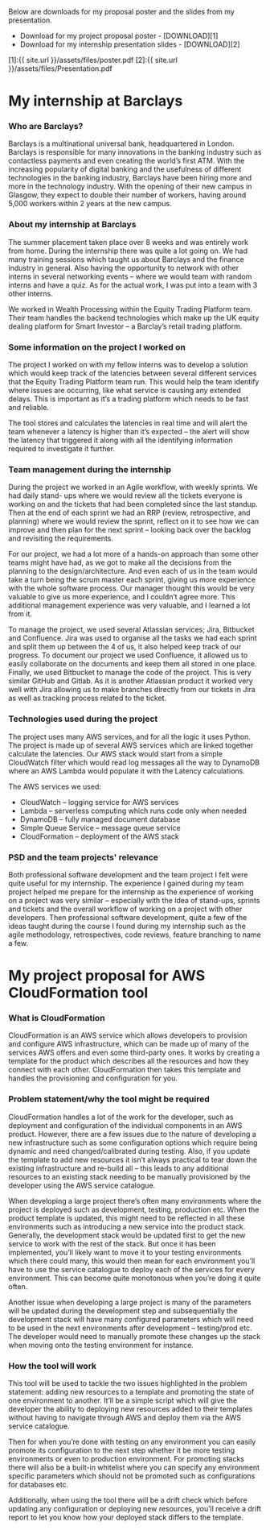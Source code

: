 Below are downloads for my proposal poster and the slides from my presentation.
* Download for my project proposal poster - [DOWNLOAD][1]
* Download for my internship presentation slides - [DOWNLOAD][2]

[1]:{{ site.url }}/assets/files/poster.pdf
[2]:{{ site.url }}/assets/files/Presentation.pdf

# My internship at Barclays

### Who are Barclays?
Barclays is a multinational universal bank, headquartered in London. Barclays is responsible for many innovations in the banking industry such as contactless payments and even creating the world’s first ATM. With the increasing popularity of digital banking and the usefulness of different technologies in the banking industry, Barclays have been hiring more and more in the technology industry. With the opening of their new campus in Glasgow, they expect to double their number of workers, having around 5,000 workers within 2 years at the new campus.

### About my internship at Barclays
The summer placement taken place over 8 weeks and was entirely work from home. During the internship there was quite a lot going on. We had many training sessions which taught us about Barclays and the finance industry in general. Also having the opportunity to network with other interns in several networking events – where we would team with random interns and have a quiz. As for the actual work, I was put into a team with 3 other interns.

We worked in Wealth Processing within the Equity Trading Platform team. Their team handles the backend technologies which make up the UK equity dealing platform for Smart Investor – a Barclay’s retail trading platform.

### Some information on the project I worked on
The project I worked on with my fellow interns was to develop a solution which would keep track of the latencies between several different services that the Equity Trading Platform team run. This would help the team identify where issues are occurring, like what service is causing any extended delays. This is important as it’s a trading platform which needs to be fast and reliable.

The tool stores and calculates the latencies in real time and will alert the team whenever a latency is higher than it’s expected – the alert will show the latency that triggered it along with all the identifying information required to investigate it further.

### Team management during the internship
During the project we worked in an Agile workflow, with weekly sprints. We had daily stand- ups where we would review all the tickets everyone is working on and the tickets that had been completed since the last standup. Then at the end of each sprint we had an RRP (review, retrospective, and planning) where we would review the sprint, reflect on it to see how we can improve and then plan for the next sprint – looking back over the backlog and revisiting the requirements.

For our project, we had a lot more of a hands-on approach than some other teams might have had, as we got to make all the decisions from the planning to the design/architecture. And even each of us in the team would take a turn being the scrum master each sprint, giving us more experience with the whole software process. Our manager thought this would be very valuable to give us more experience, and I couldn’t agree more. This additional management experience was very valuable, and I learned a lot from it.

To manage the project, we used several Atlassian services; Jira, Bitbucket and Confluence. Jira was used to organise all the tasks we had each sprint and split them up between the 4 of us, it also helped keep track of our progress. To document our project we used Confluence, it allowed us to easily collaborate on the documents and keep them all stored in one place. Finally, we used Bitbucket to manage the code of the project. This is very similar GitHub and Gitlab. As it is another Atlassian product it worked very well with Jira allowing us to make branches directly from our tickets in Jira as well as tracking process related to the ticket.

### Technologies used during the project
The project uses many AWS services, and for all the logic it uses Python. The project is made up of several AWS services which are linked together calculate the latencies. Our AWS stack would start from a simple CloudWatch filter which would read log messages all the way to DynamoDB where an AWS Lambda would populate it with the Latency calculations.

The AWS services we used:
* CloudWatch – logging service for AWS services
* Lambda – serverless computing which runs code only when needed
* DynamoDB – fully managed document database
* Simple Queue Service – message queue service
* CloudFormation – deployment of the AWS stack

### PSD and the team projects' relevance
Both professional software development and the team project I felt were quite useful for my internship. The experience I gained during my team project helped me prepare for the internship as the experience of working on a project was very similar – especially with the idea of stand-ups, sprints and tickets and the overall workflow of working on a project with other developers. Then professional software development, quite a few of the ideas taught during the course I found during my internship such as the agile methodology, retrospectives, code reviews, feature branching to name a few.

# My project proposal for AWS CloudFormation tool

### What is CloudFormation
CloudFormation is an AWS service which allows developers to provision and configure AWS infrastructure, which can be made up of many of the services AWS offers and even some third-party ones. It works by creating a template for the product which describes all the resources and how they connect with each other. CloudFormation then takes this template and handles the provisioning and configuration for you.

### Problem statement/why the tool might be required
CloudFormation handles a lot of the work for the developer, such as deployment and configuration of the individual components in an AWS product. However, there are a few issues due to the nature of developing a new infrastructure such as some configuration options which require being dynamic and need changed/calibrated during testing. Also, if you update the template to add new resources it isn’t always practical to tear down the existing infrastructure and re-build all – this leads to any additional resources to an existing stack needing to be manually provisioned by the developer using the AWS service catalogue.

When developing a large project there’s often many environments where the project is deployed such as development, testing, production etc. When the product template is updated, this might need to be reflected in all these environments such as introducing a new service into the product stack. Generally, the development stack would be updated first to get the new service to work with the rest of the stack. But once it has been implemented, you’ll likely want to move it to your testing environments which there could many, this would then mean for each environment you’ll have to use the service catalogue to deploy each of the services for every environment. This can become quite monotonous when you’re doing it quite often.

Another issue when developing a large project is many of the parameters will be updated during the development step and subsequentially the development stack will have many configured parameters which will need to be used in the next environments after development – testing/prod etc. The developer would need to manually promote these changes up the stack when moving onto the testing environment for instance.

### How the tool will work
This tool will be used to tackle the two issues highlighted in the problem statement: adding new resources to a template and promoting the state of one environment to another. It’ll be a simple script which will give the developer the ability to deploying new resources added to their templates without having to navigate through AWS and deploy them via the AWS service catalogue.

Then for when you’re done with testing on any environment you can easily promote its configuration to the next step whether it be more testing environments or even to production environment. For promoting stacks there will also be a built-in whitelist where you can specify any environment specific parameters which should not be promoted such as configurations for databases etc.

Additionally, when using the tool there will be a drift check which before updating any configuration or deploying new resources, you’ll receive a drift report to let you know how your deployed stack differs to the template.
